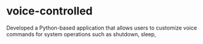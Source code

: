 # voice-controlled
Developed a Python-based application that allows users to customize voice commands for system operations such as shutdown, sleep, 
